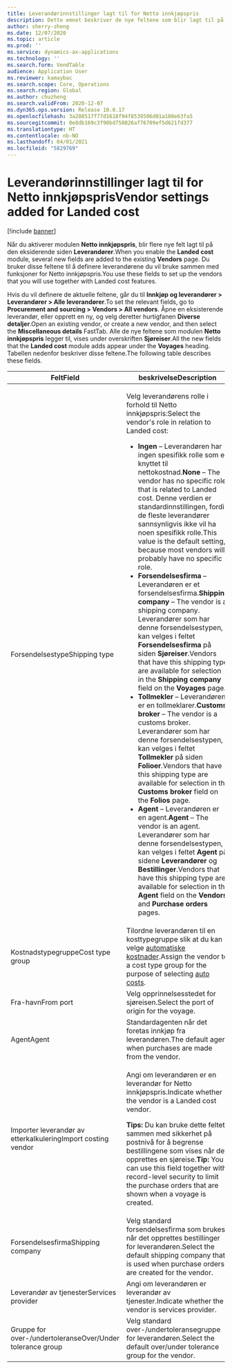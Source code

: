 ```yaml
---
title: Leverandørinnstillinger lagt til for Netto innkjøpspris
description: Dette emnet beskriver de nye feltene som blir lagt til på den eksisterende leverandørsiden når du aktiverer modulen Netto innkjøpspris. Du bruker disse feltene til å definere leverandørene du vil bruke sammen med funksjoner for Netto innkjøpspris.
author: sherry-zheng
ms.date: 12/07/2020
ms.topic: article
ms.prod: ''
ms.service: dynamics-ax-applications
ms.technology: ''
ms.search.form: VendTable
audience: Application User
ms.reviewer: kamaybac
ms.search.scope: Core, Operations
ms.search.region: Global
ms.author: chuzheng
ms.search.validFrom: 2020-12-07
ms.dyn365.ops.version: Release 10.0.17
ms.openlocfilehash: 3a288517f77d1618f94f8539506d01a108e63fa5
ms.sourcegitcommit: 0e8db169c3f90bd750826af76709ef5d621fd377
ms.translationtype: HT
ms.contentlocale: nb-NO
ms.lasthandoff: 04/01/2021
ms.locfileid: "5829769"
---
```

# <a name="vendor-settings-added-for-landed-cost"></a><span data-ttu-id="9ab35-104">Leverandørinnstillinger lagt til for Netto innkjøpspris</span><span class="sxs-lookup"><span data-stu-id="9ab35-104">Vendor settings added for Landed cost</span></span>

[!include [banner](../../includes/banner.md)]

<span data-ttu-id="9ab35-105">Når du aktiverer modulen **Netto innkjøpspris**, blir flere nye felt lagt til på den eksiderende siden **Leverandører**.</span><span class="sxs-lookup"><span data-stu-id="9ab35-105">When you enable the **Landed cost** module, several new fields are added to the existing **Vendors** page.</span></span> <span data-ttu-id="9ab35-106">Du bruker disse feltene til å definere leverandørene du vil bruke sammen med funksjoner for Netto innkjøpspris.</span><span class="sxs-lookup"><span data-stu-id="9ab35-106">You use these fields to set up the vendors that you will use together with Landed cost features.</span></span>

<span data-ttu-id="9ab35-107">Hvis du vil definere de aktuelle feltene, går du til **Innkjøp og leverandører \> Leverandører \> Alle leverandører**.</span><span class="sxs-lookup"><span data-stu-id="9ab35-107">To set the relevant fields, go to **Procurement and sourcing \> Vendors \> All vendors**.</span></span> <span data-ttu-id="9ab35-108">Åpne en eksisterende leverandør, eller opprett en ny, og velg deretter hurtigfanen **Diverse detaljer**.</span><span class="sxs-lookup"><span data-stu-id="9ab35-108">Open an existing vendor, or create a new vendor, and then select the **Miscellaneous details** FastTab.</span></span> <span data-ttu-id="9ab35-109">Alle de nye feltene som modulen **Netto innkjøpspris** legger til, vises under overskriften **Sjøreiser**.</span><span class="sxs-lookup"><span data-stu-id="9ab35-109">All the new fields that the **Landed cost** module adds appear under the **Voyages** heading.</span></span> <span data-ttu-id="9ab35-110">Tabellen nedenfor beskriver disse feltene.</span><span class="sxs-lookup"><span data-stu-id="9ab35-110">The following table describes these fields.</span></span>

| <span data-ttu-id="9ab35-111">Felt</span><span class="sxs-lookup"><span data-stu-id="9ab35-111">Field</span></span> | <span data-ttu-id="9ab35-112">beskrivelse</span><span class="sxs-lookup"><span data-stu-id="9ab35-112">Description</span></span> |
|---|---|
| <span data-ttu-id="9ab35-113">Forsendelsestype</span><span class="sxs-lookup"><span data-stu-id="9ab35-113">Shipping type</span></span> | <p><span data-ttu-id="9ab35-114">Velg leverandørens rolle i forhold til Netto innkjøpspris:</span><span class="sxs-lookup"><span data-stu-id="9ab35-114">Select the vendor's role in relation to Landed cost:</span></span></p><ul><li><span data-ttu-id="9ab35-115">**Ingen** – Leverandøren har ingen spesifikk rolle som er knyttet til nettokostnad.</span><span class="sxs-lookup"><span data-stu-id="9ab35-115">**None** – The vendor has no specific role that is related to Landed cost.</span></span> <span data-ttu-id="9ab35-116">Denne verdien er standardinnstillingen, fordi de fleste leverandører sannsynligvis ikke vil ha noen spesifikk rolle.</span><span class="sxs-lookup"><span data-stu-id="9ab35-116">This value is the default setting, because most vendors will probably have no specific role.</span></span></li><li><span data-ttu-id="9ab35-117">**Forsendelsesfirma** – Leverandøren er et forsendelsesfirma.</span><span class="sxs-lookup"><span data-stu-id="9ab35-117">**Shipping company** – The vendor is a shipping company.</span></span> <span data-ttu-id="9ab35-118">Leverandører som har denne forsendelsestypen, kan velges i feltet **Forsendelsesfirma** på siden **Sjøreiser**.</span><span class="sxs-lookup"><span data-stu-id="9ab35-118">Vendors that have this shipping type are available for selection in the **Shipping company** field on the **Voyages** page.</span></span></li><li><span data-ttu-id="9ab35-119">**Tollmekler** – Leverandøren er en tollmeklarer.</span><span class="sxs-lookup"><span data-stu-id="9ab35-119">**Customs broker** – The vendor is a customs broker.</span></span> <span data-ttu-id="9ab35-120">Leverandører som har denne forsendelsestypen, kan velges i feltet **Tollmekler** på siden **Folioer**.</span><span class="sxs-lookup"><span data-stu-id="9ab35-120">Vendors that have this shipping type are available for selection in the **Customs broker** field on the **Folios** page.</span></span></li><li><span data-ttu-id="9ab35-121">**Agent** – Leverandøren er en agent.</span><span class="sxs-lookup"><span data-stu-id="9ab35-121">**Agent** – The vendor is an agent.</span></span> <span data-ttu-id="9ab35-122">Leverandører som har denne forsendelsestypen, kan velges i feltet **Agent** på sidene **Leverandører** og **Bestillinger**.</span><span class="sxs-lookup"><span data-stu-id="9ab35-122">Vendors that have this shipping type are available for selection in the **Agent** field on the **Vendors** and **Purchase orders** pages.</span></span></li></ul> |
| <span data-ttu-id="9ab35-123">Kostnadstypegruppe</span><span class="sxs-lookup"><span data-stu-id="9ab35-123">Cost type group</span></span> | <span data-ttu-id="9ab35-124">Tilordne leverandøren til en kosttypegruppe slik at du kan velge [automatiske kostnader](auto-cost-setup.md).</span><span class="sxs-lookup"><span data-stu-id="9ab35-124">Assign the vendor to a cost type group for the purpose of selecting [auto costs](auto-cost-setup.md).</span></span> |
| <span data-ttu-id="9ab35-125">Fra-havn</span><span class="sxs-lookup"><span data-stu-id="9ab35-125">From port</span></span> | <span data-ttu-id="9ab35-126">Velg opprinnelsesstedet for sjøreisen.</span><span class="sxs-lookup"><span data-stu-id="9ab35-126">Select the port of origin for the voyage.</span></span> |
| <span data-ttu-id="9ab35-127">Agent</span><span class="sxs-lookup"><span data-stu-id="9ab35-127">Agent</span></span> | <span data-ttu-id="9ab35-128">Standardagenten når det foretas innkjøp fra leverandøren.</span><span class="sxs-lookup"><span data-stu-id="9ab35-128">The default agent when purchases are made from the vendor.</span></span> |
| <span data-ttu-id="9ab35-129">Importer leverandør av etterkalkulering</span><span class="sxs-lookup"><span data-stu-id="9ab35-129">Import costing vendor</span></span> | <p><span data-ttu-id="9ab35-130">Angi om leverandøren er en leverandør for Netto innkjøpspris.</span><span class="sxs-lookup"><span data-stu-id="9ab35-130">Indicate whether the vendor is a Landed cost vendor.</span></span></p><p><span data-ttu-id="9ab35-131">**Tips:** Du kan bruke dette feltet sammen med sikkerhet på postnivå for å begrense bestillingene som vises når det opprettes en sjøreise.</span><span class="sxs-lookup"><span data-stu-id="9ab35-131">**Tip:** You can use this field together with record-level security to limit the purchase orders that are shown when a voyage is created.</span></span></p> |
| <span data-ttu-id="9ab35-132">Forsendelsesfirma</span><span class="sxs-lookup"><span data-stu-id="9ab35-132">Shipping company</span></span> | <span data-ttu-id="9ab35-133">Velg standard forsendelsesfirma som brukes når det opprettes bestillinger for leverandøren.</span><span class="sxs-lookup"><span data-stu-id="9ab35-133">Select the default shipping company that is used when purchase orders are created for the vendor.</span></span> |
| <span data-ttu-id="9ab35-134">Leverandør av tjenester</span><span class="sxs-lookup"><span data-stu-id="9ab35-134">Services provider</span></span> | <span data-ttu-id="9ab35-135">Angi om leverandøren er leverandør av tjenester.</span><span class="sxs-lookup"><span data-stu-id="9ab35-135">Indicate whether the vendor is services provider.</span></span> |
| <span data-ttu-id="9ab35-136">Gruppe for over-/undertoleranse</span><span class="sxs-lookup"><span data-stu-id="9ab35-136">Over/Under tolerance group</span></span> | <span data-ttu-id="9ab35-137">Velg standard over-/undertoleransegruppe for leverandøren.</span><span class="sxs-lookup"><span data-stu-id="9ab35-137">Select the default over/under tolerance group for the vendor.</span></span> |
